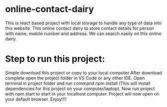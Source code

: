 # online-contact-dairy
This is react based project with local storage to handle any type of data into this website. This online contact dairy to store contact details for person with name, mobile number and address. We can search easily on this online dairy.

# Step to run this project:

Simple download this project or copy to your local computer
After download complete open the project folder in VS Code or any other IDE.
Open terminal in project folder and run command npm install (This will install dependencies for this project on your computer/laptop).
Now run project with npm start to start in your localhost computer.
Project will now open on your default browser.
Enjoy!!!!
